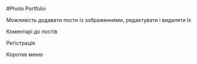 #Photo Portfolio

Можливість додавати пости із зображеннями, редактувати і видаляти їх

Коментарі до постів

Регістрація

Коротке меню

